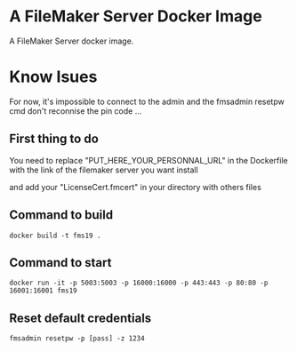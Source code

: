 # A FileMaker Server Docker Image

A FileMaker Server docker image.

# Know Isues

For now, it's impossible to connect to the admin and the fmsadmin resetpw cmd don't reconnise the pin code ...

## First thing to do

You need to replace "PUT_HERE_YOUR_PERSONNAL_URL" in the Dockerfile with the link of the filemaker server you want install

and add your "LicenseCert.fmcert" in your directory with others files 

## Command to build

```
docker build -t fms19 .
```

## Command to start

```
docker run -it -p 5003:5003 -p 16000:16000 -p 443:443 -p 80:80 -p 16001:16001 fms19
```

## Reset default credentials

```
fmsadmin resetpw -p [pass] -z 1234
```
